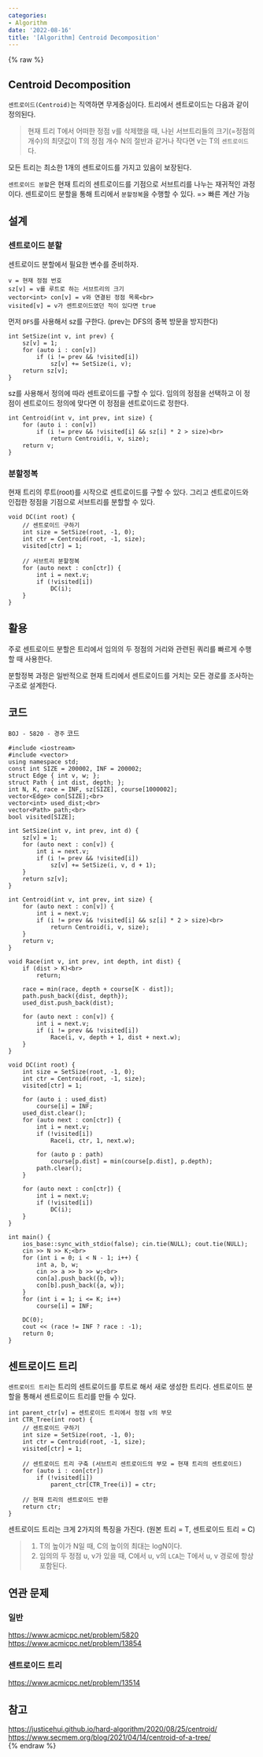 ```yaml
---
categories:
- Algorithm
date: '2022-08-16'
title: '[Algorithm] Centroid Decomposition'
---
```


{% raw %}
## Centroid Decomposition
`센트로이드(Centroid)`는 직역하면 무게중심이다. 트리에서 센트로이드는 다음과 같이 정의된다.

> 현재 트리 T에서 어떠한 정점 v를 삭제했을 때, 나뉜 서브트리들의 크기(=정점의 개수)의 최댓값이 T의 정점 개수 N의 절반과 같거나 작다면 v는 T의 `센트로이드`다.<br>

모든 트리는 최소한 1개의 센트로이드를 가지고 있음이 보장된다.

`센트로이드 분할`은 현재 트리의 센트로이드를 기점으로 서브트리를 나누는 재귀적인 과정이다. 센트로이드 분할을 통해 트리에서 `분할정복`을 수행할 수 있다. => 빠른 계산 가능<br>

## 설계
### 센트로이드 분할
센트로이드 분할에서 필요한 변수를 준비하자.
```
v = 현재 정점 번호
sz[v] = v를 루트로 하는 서브트리의 크기
vector<int> con[v] = v와 연결된 정점 목록<br>
visited[v] = v가 센트로이드였던 적이 있다면 true
```

먼저 `DFS`를 사용해서 sz를 구한다. (prev는 DFS의 중복 방문을 방지한다)
```
int SetSize(int v, int prev) {
	sz[v] = 1;
	for (auto i : con[v])
		if (i != prev && !visited[i])
			sz[v] += SetSize(i, v);
	return sz[v];
}
```

sz를 사용해서 정의에 따라 센트로이드를 구할 수 있다. 임의의 정점을 선택하고 이 정점이 센트로이드 정의에 맞다면 이 정점을 센트로이드로 정한다.
```
int Centroid(int v, int prev, int size) {
	for (auto i : con[v])
		if (i != prev && !visited[i] && sz[i] * 2 > size)<br>
			return Centroid(i, v, size);
	return v;
}
```

### 분할정복
현재 트리의 루트(root)를 시작으로 센트로이드를 구할 수 있다. 그리고 센트로이드와 인접한 정점을 기점으로 서브트리를 분할할 수 있다.
```
void DC(int root) {
	// 센트로이드 구하기
	int size = SetSize(root, -1, 0);
	int ctr = Centroid(root, -1, size);
	visited[ctr] = 1;

	// 서브트리 분할정복
	for (auto next : con[ctr]) {
		int i = next.v;
		if (!visited[i])
			DC(i);
	}
}
```

## 활용
주로 센트로이드 분할은 트리에서 임의의 두 정점의 거리와 관련된 쿼리를 빠르게 수행할 때 사용한다.

분할정복 과정은 일반적으로 현재 트리에서 센트로이드를 거치는 모든 경로를 조사하는 구조로 설계한다.

## 코드
`BOJ - 5820 - 경주` 코드
```
#include <iostream>
#include <vector>
using namespace std;
const int SIZE = 200002, INF = 200002;
struct Edge { int v, w; };
struct Path { int dist, depth; };
int N, K, race = INF, sz[SIZE], course[1000002];
vector<Edge> con[SIZE];<br>
vector<int> used_dist;<br>
vector<Path> path;<br>
bool visited[SIZE];

int SetSize(int v, int prev, int d) {
	sz[v] = 1;
	for (auto next : con[v]) {
		int i = next.v;
		if (i != prev && !visited[i])
			sz[v] += SetSize(i, v, d + 1);
	}
	return sz[v];
}

int Centroid(int v, int prev, int size) {
	for (auto next : con[v]) {
		int i = next.v;
		if (i != prev && !visited[i] && sz[i] * 2 > size)<br>
			return Centroid(i, v, size);
	}	
	return v;
}

void Race(int v, int prev, int depth, int dist) {
	if (dist > K)<br>
		return;

	race = min(race, depth + course[K - dist]);
	path.push_back({dist, depth});
	used_dist.push_back(dist);
	
	for (auto next : con[v]) {
		int i = next.v;
		if (i != prev && !visited[i])
			Race(i, v, depth + 1, dist + next.w);
	}
}

void DC(int root) {
	int size = SetSize(root, -1, 0);
	int ctr = Centroid(root, -1, size);
	visited[ctr] = 1;

	for (auto i : used_dist)
		course[i] = INF;
	used_dist.clear();
	for (auto next : con[ctr]) {
		int i = next.v;
		if (!visited[i])
			Race(i, ctr, 1, next.w);

		for (auto p : path)
			course[p.dist] = min(course[p.dist], p.depth);
		path.clear();
	}

	for (auto next : con[ctr]) {
		int i = next.v;
		if (!visited[i])
			DC(i);
	}
}

int main() {
	ios_base::sync_with_stdio(false); cin.tie(NULL); cout.tie(NULL);
	cin >> N >> K;<br>
	for (int i = 0; i < N - 1; i++) {
		int a, b, w;
		cin >> a >> b >> w;<br>
		con[a].push_back({b, w});
		con[b].push_back({a, w});
	}
	for (int i = 1; i <= K; i++)
		course[i] = INF;

	DC(0);
	cout << (race != INF ? race : -1);
	return 0;
}
```

## 센트로이드 트리
`센트로이드 트리`는 트리의 센트로이드를 루트로 해서 새로 생성한 트리다. 센트로이드 분할을 통해서 센트로이드 트리를 만들 수 있다.
```
int parent_ctr[v] = 센트로이드 트리에서 정점 v의 부모
int CTR_Tree(int root) {
	// 센트로이드 구하기
	int size = SetSize(root, -1, 0);
	int ctr = Centroid(root, -1, size);
	visited[ctr] = 1;

	// 센트로이드 트리 구축 (서브트리 센트로이드의 부모 = 현재 트리의 센트로이드)
	for (auto i : con[ctr])
		if (!visited[i])
			parent_ctr[CTR_Tree(i)] = ctr;

	// 현재 트리의 센트로이드 반환
	return ctr;
}
```

센트로이드 트리는 크게 2가지의 특징을 가진다. (원본 트리 = T, 센트로이드 트리 = C)
> 1. T의 높이가 N일 때, C의 높이의 최대는 logN이다.<br>
> 2. 임의의 두 정점 u, v가 있을 때, C에서 u, v의 `LCA`는 T에서 u, v 경로에 항상 포함된다.<br>

## 연관 문제
### 일반
https://www.acmicpc.net/problem/5820<br>
https://www.acmicpc.net/problem/13854<br>

### 센트로이드 트리
https://www.acmicpc.net/problem/13514<br>

## 참고
https://justicehui.github.io/hard-algorithm/2020/08/25/centroid/<br>
https://www.secmem.org/blog/2021/04/14/centroid-of-a-tree/<br>
{% endraw %}